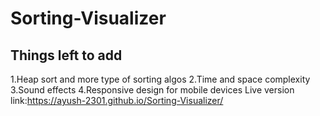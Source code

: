 # Sorting-Visualizer
## Things left to add
1.Heap sort and more type of sorting algos
2.Time and space complexity
3.Sound effects
4.Responsive design for mobile devices
Live version link:https://ayush-2301.github.io/Sorting-Visualizer/
